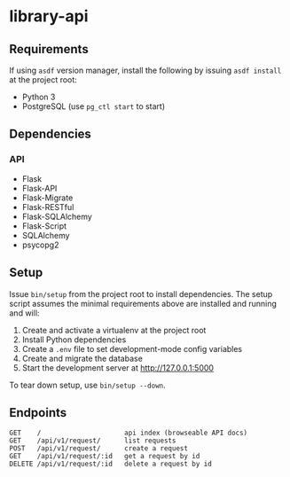 library-api
===========

Requirements
------------

If using `asdf` version manager, install the following by issuing `asdf install`
at the project root:

- Python 3
- PostgreSQL (use `pg_ctl start` to start)

Dependencies
------------

### API

- Flask
- Flask-API
- Flask-Migrate
- Flask-RESTful
- Flask-SQLAlchemy
- Flask-Script
- SQLAlchemy
- psycopg2

Setup
-----

Issue `bin/setup` from the project root to install dependencies. The setup
script assumes the minimal requirements above are installed and running and
will:

1. Create and activate a virtualenv at the project root
2. Install Python dependencies
3. Create a `.env` file to set development-mode config variables
4. Create and migrate the database
5. Start the development server at http://127.0.0.1:5000

To tear down setup, use `bin/setup --down`.

Endpoints
---------
```
GET    /                     api index (browseable API docs)
GET    /api/v1/request/      list requests
POST   /api/v1/request/      create a request
GET    /api/v1/request/:id   get a request by id
DELETE /api/v1/request/:id   delete a request by id
```
